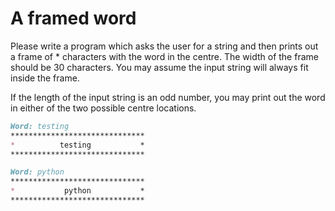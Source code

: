 
# A framed word

Please write a program which asks the user for a string and then prints out a frame of * characters with the word in the centre. The width of the frame should be 30 characters. You may assume the input string will always fit inside the frame.

If the length of the input string is an odd number, you may print out the word in either of the two possible centre locations.

```markdown
Word: testing
******************************
*          testing           *
******************************
```

```markdown
Word: python
******************************
*           python           *
******************************
```
